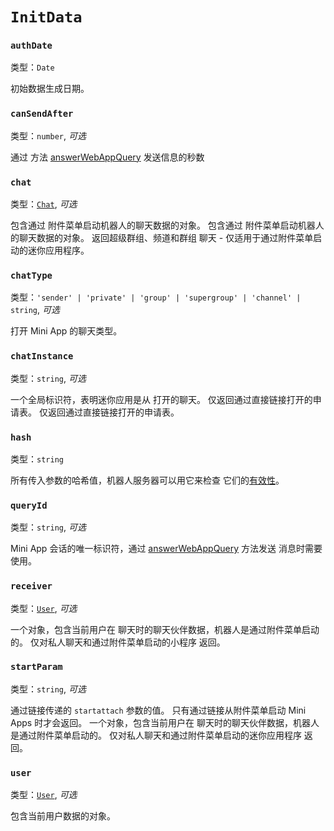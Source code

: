# `InitData`

### `authDate`

类型：`Date`

初始数据生成日期。

### `canSendAfter`

类型：`number`, _可选_

通过
方法 [answerWebAppQuery](https://core.telegram.org/bots/api#answerwebappquery) 发送信息的秒数

### `chat`

类型：[`Chat`](chat.md), _可选_

包含通过
附件菜单启动机器人的聊天数据的对象。 包含通过
附件菜单启动机器人的聊天数据的对象。 返回超级群组、频道和群组
聊天 - 仅适用于通过附件菜单启动的迷你应用程序。

### `chatType`

类型：`'sender' | 'private' | 'group' | 'supergroup' | 'channel' | string`, _可选_

打开 Mini App 的聊天类型。

### `chatInstance`

类型：`string`, _可选_

一个全局标识符，表明迷你应用是从
打开的聊天。 仅返回通过直接链接打开的申请表。 仅返回通过直接链接打开的申请表。

### `hash`

类型：`string`

所有传入参数的哈希值，机器人服务器可以用它来检查
它们的[有效性](https://core.telegram.org/bots/webapps#validating-data-received-via-the-web-app)。

### `queryId`

类型：`string`, _可选_

Mini App 会话的唯一标识符，通过 [answerWebAppQuery](https://core.telegram.org/bots/api#answerwebappquery) 方法发送
消息时需要使用。

### `receiver`

类型：[`User`](user.md), _可选_

一个对象，包含当前用户在
聊天时的聊天伙伴数据，机器人是通过附件菜单启动的。
仅对私人聊天和通过附件菜单启动的小程序
返回。

### `startParam`

类型：`string`, _可选_

通过链接传递的 `startattach` 参数的值。 只有通过链接从附件菜单启动
Mini Apps 时才会返回。 一个对象，包含当前用户在
聊天时的聊天伙伴数据，机器人是通过附件菜单启动的。
仅对私人聊天和通过附件菜单启动的迷你应用程序
返回。

### `user`

类型：[`User`](user.md), _可选_

包含当前用户数据的对象。
